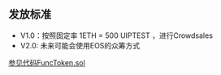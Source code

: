 ## 发放标准

- V1.0：按照固定率 1ETH = 500 UIPTEST ，进行Crowdsales
- V2.0: 未来可能会使用EOS的众筹方式

[参见代码FuncToken.sol](https://github.com/SheldonHH/UIPTESTTOKEN/blob/9f1236e6d277d60613e8b8b88353b4f469146cf2/FuncToken.sol#L22)

